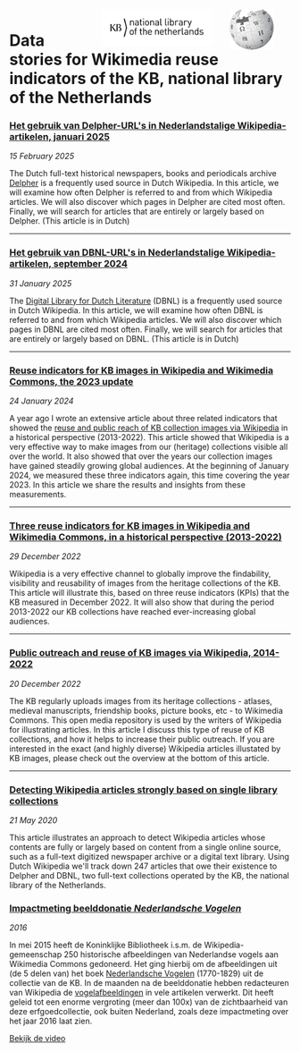 <img src="stories/images/icon_wp.png" align="right" width="80" hspace="30"/>
<img src="stories/images/KB_Nationale-Bibliotheek_Logo_RGB-Zwart-EN.png" align="right" width="200"/>

# Data stories for Wikimedia reuse indicators of the KB, national library of the Netherlands

### [Het gebruik van Delpher-URL's in Nederlandstalige Wikipedia-artikelen, januari 2025](https://kbnlwikimedia.github.io/KB-Wiki-Stats-Graphs/stories/Het%20gebruik%20van%20Delpher%20in%20Nederlandstalige%20Wikipedia-artikelen,%20januari%202025.html)

*15 February 2025*

The Dutch full-text historical newspapers, books and periodicals archive [Delpher](https://www.delpher.nl) is a frequently used source in Dutch Wikipedia. In this article, we will examine how often Delpher is referred to and from which Wikipedia articles. We will also discover which pages in Delpher are cited most often. Finally, we will search for articles that are entirely or largely based on Delpher. (This article is in Dutch)

-------------

### [Het gebruik van DBNL-URL's in Nederlandstalige Wikipedia-artikelen, september 2024](https://kbnlwikimedia.github.io/KB-Wiki-Stats-Graphs/stories/Het%20gebruik%20van%20DBNL%20in%20Nederlandstalige%20Wikipedia-artikelen,%20september%202024.html)

*31 January 2025*

The [Digital Library for Dutch Literature](https://www.dbnl.org/) (DBNL) is a frequently used source in Dutch Wikipedia. In this article, we will examine how often DBNL is referred to and from which Wikipedia articles. We will also discover which pages in DBNL are cited most often. Finally, we will search for articles that are entirely or largely based on DBNL. (This article is in Dutch)

-------------

### [Reuse indicators for KB images in Wikipedia and Wikimedia Commons, the 2023 update](https://kbnlwikimedia.github.io/KB-Wiki-Stats-Graphs/stories/Reuse%20indicators%20for%20KB%20images%20in%20Wikipedia%20and%20Wikimedia%20Commons%2C%20the%202023%20update.html)
*24 January 2024*

A year ago I wrote an extensive article about three related indicators that showed the [reuse and public reach of KB collection images via Wikipedia](https://kbnlwikimedia.github.io/KB-Wiki-Stats-Graphs/stories/Three%20reuse%20indicators%20for%20KB%20images%20in%20Wikipedia%20and%20Wikimedia%20Commons,%20in%20a%20historical%20perspective%20(2013-2022).html) in a historical perspective (2013-2022). This article showed that Wikipedia is a very effective way to make images from our (heritage) collections visible all over the world. It also showed that over the years our collection images have gained steadily growing global audiences.
At the beginning of January 2024, we measured these three indicators again, this time covering the year 2023. In this article we share the results and insights from these measurements.

<!-- <img src="stories/images/Reuse_indicators_for_KB_images_in_Wikipedia_and_Wikimedia_Commons_the_2023_update.png" align="left">
<br clear="all"/>  -->

-------------

### [Three reuse indicators for KB images in Wikipedia and Wikimedia Commons, in a historical perspective (2013-2022)](https://kbnlwikimedia.github.io/KB-Wiki-Stats-Graphs/stories/Three%20reuse%20indicators%20for%20KB%20images%20in%20Wikipedia%20and%20Wikimedia%20Commons,%20in%20a%20historical%20perspective%20(2013-2022).html)
*29 December 2022*

Wikipedia is a very effective channel to globally improve the findability, visibility and reusability of images from the heritage collections of the KB. This article will illustrate this, based on three reuse indicators (KPIs) that the KB measured in December 2022. It will also show that during the period 2013-2022 our KB collections have reached ever-increasing global audiences.

<!-- <img src="stories/images/Three_reuse_indicators_for_KB_images_in_Wikipedia_and_Wikimedia_Commons_in_a_historical_perspective_(2013-2022).png" align="left">
<br clear="all"/>  -->

-------------

### [Public outreach and reuse of KB images via Wikipedia, 2014-2022](https://kbnlwikimedia.github.io/GLAMorousToHTML/stories/Public%20outreach%20and%20reuse%20of%20KB%20images%20via%20Wikipedia%2C%202014-2022.html)
*20 December 2022*

The KB regularly uploads images from its heritage collections - atlases, medieval manuscripts, friendship books, picture books, etc - to Wikimedia Commons. This open media repository is used by the writers of Wikipedia for illustrating articles. In this article I discuss this type of reuse of KB collections, and how it helps to increase their public outreach. If you are interested in the exact (and highly diverse) Wikipedia articles illustated by KB images, please check out the overview at the bottom of this article.

<!-- <img src="stories/images/Public_outreach_and_reuse_of_KB_images_via_Wikipedia_2014-2022.png" align="left" width="33%">
<br clear="all"/> -->

-------------

### [Detecting Wikipedia articles strongly based on single library collections](https://kbnlwikimedia.github.io/KB-Wiki-Stats-Graphs/stories/Detecting%20Wikipedia%20articles%20strongly%20based%20on%20single%20library%20collections.html)
*21 May 2020* 

This article illustrates an approach to detect Wikipedia articles whose contents are fully or largely based on content from a single online source, such as a full-text digitized newspaper archive or a digital text library. Using Dutch Wikipedia we'll track down 247 articles that owe their existence to Delpher and DBNL, two full-text collections operated by the KB, the national library of the Netherlands.

<!-- <img src="stories/images/Detecting_Wikipedia_articles_strongly_based_on_single_library_collections.png" align="left">
<br clear="all"/>  -->

### [Impactmeting beelddonatie *Nederlandsche Vogelen*](https://nl.wikipedia.org/wiki/Wikipedia:GLAM/Koninklijke_Bibliotheek_en_Nationaal_Archief/Resultaten/ImpactBeelddonatieNederlandscheVogelen)
*2016*

In mei 2015 heeft de Koninklijke Bibliotheek i.s.m. de Wikipedia-gemeenschap 250 historische afbeeldingen van Nederlandse vogels aan Wikimedia Commons gedoneerd. Het ging hierbij om de afbeeldingen uit (de 5 delen van) het boek [Nederlandsche Vogelen](https://www.kb.nl/ontdekken-bewonderen/topstukken/nederlandsche-vogelen) (1770-1829) uit de collectie van de KB. 
In de maanden na de beelddonatie hebben redacteuren van Wikipedia de [vogelafbeeldingen](https://commons.wikimedia.org/wiki/Category:Nederlandsche_vogelen_van_Nozeman_en_Sepp) in vele artikelen verwerkt. Dit heeft geleid tot een enorme vergroting (meer dan 100x) van de zichtbaarheid van deze erfgoedcollectie, ook buiten Nederland, zoals deze impactmeting over het jaar 2016 laat zien. 

[Bekijk de video](https://commons.wikimedia.org/wiki/File:Het_effect_van_beelddonaties_door_de_KB_-_Publiek_Domeindag_2020,_Beeld_en_Geluid,_Hilversum_10-01-2020.webm)
